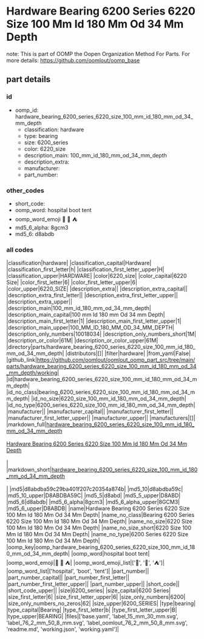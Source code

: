 # Hardware Bearing 6200 Series 6220 Size 100 Mm Id 180 Mm Od 34 Mm Depth  

note: This is part of OOMP the Oopen Organization Method For Parts. For more details: https://github.com/oomlout/oomp_base

##  part details





### id
* oomp_id: hardware_bearing_6200_series_6220_size_100_mm_id_180_mm_od_34_mm_depth
  * classification: hardware
  * type: bearing
  * size: 6200_series
  * color: 6220_size
  * description_main: 100_mm_id_180_mm_od_34_mm_depth
  * description_extra: 
  * manufacturer: 
  * part_number: 

### other_codes
* short_code: 
* oomp_word: hospital boot tent
* oomp_word_emoji :hospital: :boot: :tent:
* md5_6_alpha: 8gcm3
* md5_6: d8abdb

### all codes 
|classification|hardware|
|classification_capital|Hardware|
|classification_first_letter|h|
|classification_first_letter_upper|H|
|classification_upper|HARDWARE|
|color|6220_size|
|color_capital|6220 Size|
|color_first_letter|6|
|color_first_letter_upper|6|
|color_upper|6220_SIZE|
|description_extra||
|description_extra_capital||
|description_extra_first_letter||
|description_extra_first_letter_upper||
|description_extra_upper||
|description_main|100_mm_id_180_mm_od_34_mm_depth|
|description_main_capital|100 mm Id 180 mm Od 34 mm Depth|
|description_main_first_letter|1|
|description_main_first_letter_upper|1|
|description_main_upper|100_MM_ID_180_MM_OD_34_MM_DEPTH|
|description_only_numbers|10018034|
|description_only_numbers_short|1M|
|description_or_color|61M|
|description_or_color_upper|61M|
|directory|parts/hardware_bearing_6200_series_6220_size_100_mm_id_180_mm_od_34_mm_depth|
|distributors|[]|
|filter|hardware|
|from_yaml|False|
|github_link|https://github.com/oomlout/oomlout_oomp_part_src/tree/main/parts/hardware_bearing_6200_series_6220_size_100_mm_id_180_mm_od_34_mm_depth/working|
|id|hardware_bearing_6200_series_6220_size_100_mm_id_180_mm_od_34_mm_depth|
|id_no_class|bearing_6200_series_6220_size_100_mm_id_180_mm_od_34_mm_depth|
|id_no_size|6220_size_100_mm_id_180_mm_od_34_mm_depth|
|id_no_type|6200_series_6220_size_100_mm_id_180_mm_od_34_mm_depth|
|manufacturer||
|manufacturer_capital||
|manufacturer_first_letter||
|manufacturer_first_letter_upper||
|manufacturer_upper||
|manufacturers|[]|
|markdown_full|[hardware_bearing_6200_series_6220_size_100_mm_id_180_mm_od_34_mm_depth](https://github.com/oomlout/oomlout_oomp_part_src/tree/main/parts/hardware_bearing_6200_series_6220_size_100_mm_id_180_mm_od_34_mm_depth/working)<br>[](https://github.com/oomlout/oomlout_oomp_part_src/tree/main/parts/hardware_bearing_6200_series_6220_size_100_mm_id_180_mm_od_34_mm_depth/working)<br>[Hardware Bearing 6200 Series 6220 Size 100 Mm Id 180 Mm Od 34 Mm Depth](https://github.com/oomlout/oomlout_oomp_part_src/tree/main/parts/hardware_bearing_6200_series_6220_size_100_mm_id_180_mm_od_34_mm_depth/working)<br><br>|
|markdown_short|[hardware_bearing_6200_series_6220_size_100_mm_id_180_mm_od_34_mm_depth](https://github.com/oomlout/oomlout_oomp_part_src/tree/main/parts/hardware_bearing_6200_series_6220_size_100_mm_id_180_mm_od_34_mm_depth/working)<br><br>|
|md5|d8abdba59c29ba401f207c20354a874b|
|md5_10|d8abdba59c|
|md5_10_upper|D8ABDBA59C|
|md5_5|d8abd|
|md5_5_upper|D8ABD|
|md5_6|d8abdb|
|md5_6_alpha|8gcm3|
|md5_6_alpha_upper|8GCM3|
|md5_6_upper|D8ABDB|
|name|Hardware Bearing 6200 Series 6220 Size 100 Mm Id 180 Mm Od 34 Mm Depth|
|name_no_class|Bearing 6200 Series 6220 Size 100 Mm Id 180 Mm Od 34 Mm Depth|
|name_no_size|6220 Size 100 Mm Id 180 Mm Od 34 Mm Depth|
|name_no_size_short|6220 Size 100 Mm Id 180 Mm Od 34 Mm Depth|
|name_no_type|6200 Series 6220 Size 100 Mm Id 180 Mm Od 34 Mm Depth|
|oomp_key|oomp_hardware_bearing_6200_series_6220_size_100_mm_id_180_mm_od_34_mm_depth|
|oomp_word|hospital boot tent|
|oomp_word_emoji|:hospital: :boot: :tent:|
|oomp_word_emoji_list|[':hospital:', ':boot:', ':tent:']|
|oomp_word_list|['hospital', 'boot', 'tent']|
|part_number||
|part_number_capital||
|part_number_first_letter||
|part_number_first_letter_upper||
|part_number_upper||
|short_code||
|short_code_upper||
|size|6200_series|
|size_capital|6200 Series|
|size_first_letter|6|
|size_first_letter_upper|6|
|size_only_numbers|6200|
|size_only_numbers_no_zeros|62|
|size_upper|6200_SERIES|
|type|bearing|
|type_capital|Bearing|
|type_first_letter|b|
|type_first_letter_upper|B|
|type_upper|BEARING|
|files|['base.yaml', 'label_15_mm_30_mm.svg', 'label_76_2_mm_50_8_mm.svg', 'label_oomlout_76_2_mm_50_8_mm.svg', 'readme.md', 'working.json', 'working.yaml']|
